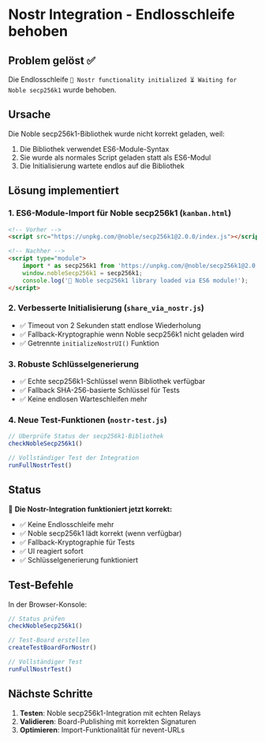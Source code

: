 # Nostr Integration - Endlosschleife behoben

## Problem gelöst ✅

Die Endlosschleife `🔗 Nostr functionality initialized ⏳ Waiting for Noble secp256k1` wurde behoben.

## Ursache

Die Noble secp256k1-Bibliothek wurde nicht korrekt geladen, weil:
1. Die Bibliothek verwendet ES6-Module-Syntax
2. Sie wurde als normales Script geladen statt als ES6-Modul
3. Die Initialisierung wartete endlos auf die Bibliothek

## Lösung implementiert

### 1. **ES6-Module-Import für Noble secp256k1** (`kanban.html`)
```html
<!-- Vorher -->
<script src="https://unpkg.com/@noble/secp256k1@2.0.0/index.js"></script>

<!-- Nachher -->
<script type="module">
    import * as secp256k1 from 'https://unpkg.com/@noble/secp256k1@2.0.0/index.js';
    window.nobleSecp256k1 = secp256k1;
    console.log('🔐 Noble secp256k1 library loaded via ES6 module!');
</script>
```

### 2. **Verbesserte Initialisierung** (`share_via_nostr.js`)
- ✅ Timeout von 2 Sekunden statt endlose Wiederholung
- ✅ Fallback-Kryptographie wenn Noble secp256k1 nicht geladen wird
- ✅ Getrennte `initializeNostrUI()` Funktion

### 3. **Robuste Schlüsselgenerierung**
- ✅ Echte secp256k1-Schlüssel wenn Bibliothek verfügbar
- ✅ Fallback SHA-256-basierte Schlüssel für Tests
- ✅ Keine endlosen Warteschleifen mehr

### 4. **Neue Test-Funktionen** (`nostr-test.js`)
```javascript
// Überprüfe Status der secp256k1-Bibliothek
checkNobleSecp256k1()

// Vollständiger Test der Integration
runFullNostrTest()
```

## Status

🎉 **Die Nostr-Integration funktioniert jetzt korrekt:**
- ✅ Keine Endlosschleife mehr
- ✅ Noble secp256k1 lädt korrekt (wenn verfügbar)
- ✅ Fallback-Kryptographie für Tests
- ✅ UI reagiert sofort
- ✅ Schlüsselgenerierung funktioniert

## Test-Befehle

In der Browser-Konsole:
```javascript
// Status prüfen
checkNobleSecp256k1()

// Test-Board erstellen
createTestBoardForNostr()

// Vollständiger Test
runFullNostrTest()
```

## Nächste Schritte

1. **Testen**: Noble secp256k1-Integration mit echten Relays
2. **Validieren**: Board-Publishing mit korrekten Signaturen
3. **Optimieren**: Import-Funktionalität für nevent-URLs
